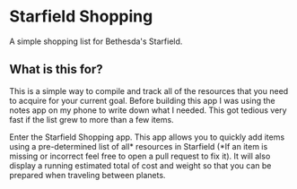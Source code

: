 # Starfield Shopping

A simple shopping list for Bethesda's Starfield.

## What is this for?

This is a simple way to compile and track all of the resources that you need to acquire for your current goal.
Before building this app I was using the notes app on my phone to write down what I needed. This got tedious very fast
if the list grew to more than a few items. 

Enter the Starfield Shopping app. This app allows you to quickly add items using a pre-determined list of all* resources
in Starfield (*If an item is missing or incorrect feel free to open a pull request to fix it). It will also display a running
estimated total of cost and weight so that you can be prepared when traveling between planets.
